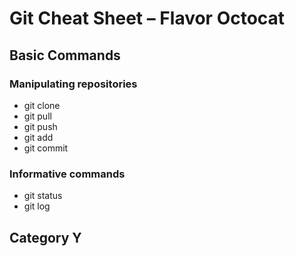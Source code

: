 # Git Cheat Sheet – Flavor Octocat

## Basic Commands

### Manipulating repositories

* git clone
* git pull
* git push
* git add
* git commit


### Informative commands

* git status
* git log

## Category Y
